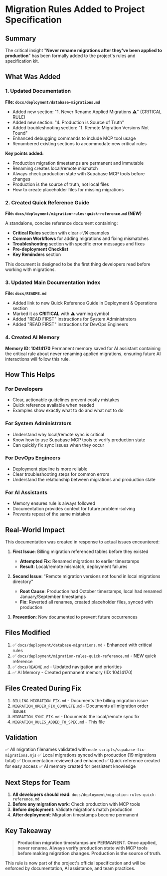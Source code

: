 # Migration Rules Added to Project Specification

## Summary

The critical insight "**Never rename migrations after they've been applied to production**" has been formally added to the project's rules and specification kit.

## What Was Added

### 1. Updated Documentation

**File: `docs/deployment/database-migrations.md`**
- Added new section: "1. Never Rename Applied Migrations ⚠️" (CRITICAL RULE)
- Added new section: "4. Production is Source of Truth"
- Added troubleshooting section: "1. Remote Migration Versions Not Found"
- Enhanced debugging commands to include MCP tool usage
- Renumbered existing sections to accommodate new critical rules

**Key points added:**
- Production migration timestamps are permanent and immutable
- Renaming creates local/remote mismatch
- Always check production state with Supabase MCP tools before changes
- Production is the source of truth, not local files
- How to create placeholder files for missing migrations

### 2. Created Quick Reference Guide

**File: `docs/deployment/migration-rules-quick-reference.md` (NEW)**

A standalone, concise reference document containing:
- **Critical Rules** section with clear ✅/❌ examples
- **Common Workflows** for adding migrations and fixing mismatches
- **Troubleshooting** section with specific error messages and fixes
- **Pre-deployment Checklist**
- **Key Reminders** section

This document is designed to be the first thing developers read before working with migrations.

### 3. Updated Main Documentation Index

**File: `docs/README.md`**
- Added link to new Quick Reference Guide in Deployment & Operations section
- Marked it as **CRITICAL** with ⚠️ warning symbol
- Added "READ FIRST" instructions for System Administrators
- Added "READ FIRST" instructions for DevOps Engineers

### 4. Created AI Memory

**Memory ID: 10414170**
Permanent memory saved for AI assistant containing the critical rule about never renaming applied migrations, ensuring future AI interactions will follow this rule.

## How This Helps

### For Developers
- Clear, actionable guidelines prevent costly mistakes
- Quick reference available when needed
- Examples show exactly what to do and what not to do

### For System Administrators
- Understand why local/remote sync is critical
- Know how to use Supabase MCP tools to verify production state
- Can quickly fix sync issues when they occur

### For DevOps Engineers
- Deployment pipeline is more reliable
- Clear troubleshooting steps for common errors
- Understand the relationship between migrations and production state

### For AI Assistants
- Memory ensures rule is always followed
- Documentation provides context for future problem-solving
- Prevents repeat of the same mistakes

## Real-World Impact

This documentation was created in response to actual issues encountered:

1. **First Issue**: Billing migration referenced tables before they existed
   - **Attempted Fix**: Renamed migrations to earlier timestamps
   - **Result**: Local/remote mismatch, deployment failures

2. **Second Issue**: "Remote migration versions not found in local migrations directory"
   - **Root Cause**: Production had October timestamps, local had renamed January/September timestamps
   - **Fix**: Reverted all renames, created placeholder files, synced with production

3. **Prevention**: Now documented to prevent future occurrences

## Files Modified

1. ✅ `docs/deployment/database-migrations.md` - Enhanced with critical rules
2. ✅ `docs/deployment/migration-rules-quick-reference.md` - NEW quick reference
3. ✅ `docs/README.md` - Updated navigation and priorities
4. ✅ AI Memory - Created permanent memory (ID: 10414170)

## Files Created During Fix

1. `BILLING_MIGRATION_FIX.md` - Documents the billing migration issue
2. `MIGRATION_ORDER_FIX_COMPLETE.md` - Documents all migration order issues
3. `MIGRATION_SYNC_FIX.md` - Documents the local/remote sync fix
4. `MIGRATION_RULES_ADDED_TO_SPEC.md` - This file

## Validation

✅ All migration filenames validated with `node scripts/supabase-fix-migrations.mjs`
✅ Local migrations synced with production (19 migrations total)
✅ Documentation reviewed and enhanced
✅ Quick reference created for easy access
✅ AI memory created for persistent knowledge

## Next Steps for Team

1. **All developers should read**: `docs/deployment/migration-rules-quick-reference.md`
2. **Before any migration work**: Check production with MCP tools
3. **Before deployment**: Validate migrations match production
4. **After deployment**: Migration timestamps become permanent

## Key Takeaway

> **Production migration timestamps are PERMANENT. Once applied, never rename. Always verify production state with MCP tools before making migration changes. Production is the source of truth.**

This rule is now part of the project's official specification and will be enforced by documentation, AI assistance, and team practices.

